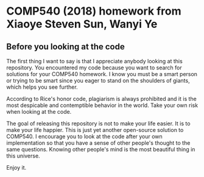 # COMP540 (2018) homework from Xiaoye Steven Sun, Wanyi Ye

## Before you looking at the code

The first thing I want to say is that I appreciate anybody looking at this repository.
You encountered my code because you want to search for solutions for your COMP540 homework.
I know you must be a smart person or trying to be smart since you eager to stand on the shoulders of giants, which helps you see further.

According to Rice's honor code, plagiarism is always prohibited and it is the most despicable and contemptible behavior in the world. 
Take your own risk when looking at the code.

The goal of releasing this repository is not to make your life easier. It is to make your life happier. This is just yet another open-source solution to COMP540. I encourage you to look at the code after your own implementation so that you have a sense of other people's thought to the same questions.
Knowing other people's mind is the most beautiful thing in this universe.

Enjoy it.
